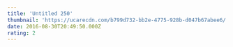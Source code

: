 ```yaml
---
title: 'Untitled 250'
thumbnail: 'https://ucarecdn.com/b799d732-bb2e-4775-928b-d047b67abee6/'
date: 2016-08-30T20:49:50.000Z
rating: 2
---
```

